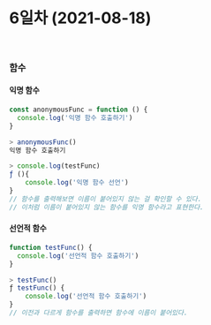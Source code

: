 # 6일차 (2021-08-18)
<br>

### 함수  

#### 익명 함수
```javascript
const anonymousFunc = function () {
  console.log('익명 함수 호출하기')
}

> anonymousFunc()
익명 함수 호출하기

> console.log(testFunc)
ƒ (){
    console.log('익명 함수 선언')
}
// 함수를 출력해보면 이름이 붙어있지 않는 걸 확인할 수 있다.
// 이처럼 이름이 붙어있지 않는 함수를 익명 함수라고 표현한다.
```

#### 선언적 함수
```javascript
function testFunc() {
  console.log('선언적 함수 호출하기')
}

> testFunc()
ƒ testFunc() {
    console.log('선언적 함수 호출하기')
}
// 이전과 다르게 함수를 출력하면 함수에 이름이 붙어있다.
```
